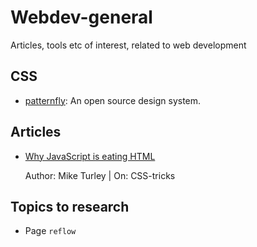 # Webdev-general
Articles, tools etc of interest, related to web development

## CSS

- [patternfly](https://www.patternfly.org/): An open source design system.

## Articles

- [Why JavaScript is eating HTML](https://css-tricks.com/why-javascript-is-eating-html/) 
  
  Author: Mike Turley | On: CSS-tricks
  
 ## Topics to research
 
 - Page `reflow`
